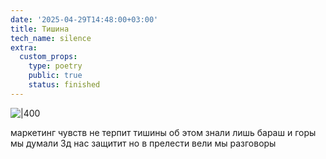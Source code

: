 ```yaml
---
date: '2025-04-29T14:48:00+03:00'
title: Тишина
tech_name: silence
extra:
  custom_props:
    type: poetry
    public: true
    status: finished
---
```



![|400](/images/Pastedimage20250429144907.png)

маркетинг чувств не терпит тишины
об этом знали лишь бараш и горы
мы думали 3д нас защитит
но в прелести вели мы разговоры
